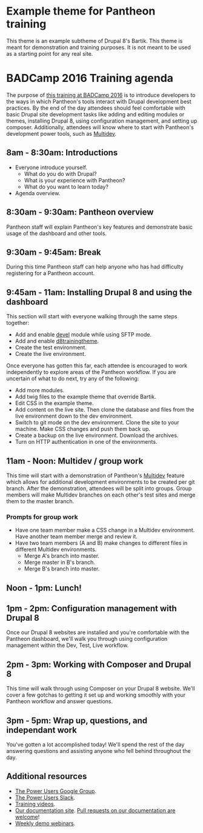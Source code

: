 # Example theme for Pantheon training

This theme is an example subtheme of Drupal 8's Bartik. This theme is meant for demonstration and training purposes. It is not meant to be used as a starting point for any real site.

# BADCamp 2016 Training agenda

The purpose of [this training at BADCamp 2016](https://2016.badcamp.net/training/drupal-development-best-practices-building-sites-pantheon) is to introduce developers to the ways in which Pantheon's tools interact with Drupal development best practices. By the end of the day attendees should feel comfortable with basic Drupal site development tasks like adding and editing modules or themes, installing Drupal 8, using configuration management, and setting up composer. Additionally, attendees will know where to start with Pantheon's development power tools, such as [Multidev].


## 8am - 8:30am: Introductions

* Everyone introduce yourself.
  * What do you do with Drupal?	
  * What is your experience with Pantheon?
  * What do you want to learn today?
* Agenda overview.

## 8:30am - 9:30am: Pantheon overview

Pantheon staff will explain Pantheon's key features and demonstrate basic usage of the dashboard and other tools.

## 9:30am - 9:45am: Break

During this time Pantheon staff can help anyone who has had difficulty registering for a Pantheon account.

## 9:45am - 11am: Installing Drupal 8 and using the dashboard

This section will start with everyone walking through the same steps together:

* Add and enable [devel] module while using SFTP mode.
* Add and enable [d8trainingtheme].
* Create the test environment.
* Create the live environment.

Once everyone has gotten this far, each attendee is encouraged to work independently to explore areas of the Pantheon workflow. If you are uncertain of what to do next, try any of the following:

* Add more modules.
* Add twig files to the example theme that override Bartik.
* Edit CSS in the example theme.
* Add content on the live site. Then clone the database and files from the live environment down to the dev environment.
* Switch to git mode on the dev environment. Clone the site to your machine. Make CSS changes and push them back up.
* Create a backup on the live environment. Download the archives.
* Turn on HTTP authentication in one of the environments.

## 11am - Noon: Multidev / group work

This time will start with a demonstration of Pantheon's [Multidev] feature which allows for additional development environments to be created per git branch. After the demonstration, attendees will be split into groups. Group members will make Multidev branches on each other's test sites and merge them to the master branch.

### Prompts for group work

* Have one team member make a CSS change in a Multidev environment. Have another team member merge and review it.
* Have two team members (A and B) make changes to different files in different Multidev environments.
  * Merge A's branch into master.
  * Merge master in B's branch.
  * Merge B's branch into master.

## Noon - 1pm: Lunch!

## 1pm - 2pm: Configuration management with Drupal 8

Once our Drupal 8 websites are installed and you're comfortable with the Pantheon dashboard, we'll walk you through using configuration management within the Dev, Test, Live workflow.

## 2pm - 3pm: Working with Composer and Drupal 8

This time will walk through using Composer on your Drupal 8 website. We'll cover a few gotchas to getting it set up and working smoothly with your Pantheon workflow and answer questions.

## 3pm - 5pm: Wrap up, questions, and independant work

You've gotten a lot accomplished today! We'll spend the rest of the day answering questions and assisting anyone who fell behind throughout the day.

## Additional resources

* [The Power Users Google Group].
* [The Power Users Slack].
* [Training videos].
* [Our documentation site]. [Pull requests on our documentation are welcome]!
* [Weekly demo webinars].


[devel]: https://www.drupal.org/project/devel
[d8trainingtheme]: https://github.com/stevector/d8trainingtheme
[Multidev]: https://pantheon.io/docs/articles/sites/multidev/ 'Environments per branch'
[Quicksilver Platform Hooks]: https://pantheon.io/docs/articles/sites/quicksilver/ 'Respond to platform-level events with Quicksilver'
[Terminus]: http://github.com/pantheon-systems/terminus "The Pantheon command line tool"
[drush]: http://www.drush.org/en/master/ "Drupal's command line tool"
[terminus token]: https://pantheon.io/docs/articles/local/cli/machine-tokens/ "Create a terminus token with your account"
[debugging example]: https://github.com/pantheon-systems/quicksilver-examples/tree/master/debugging_example "Print debugging output to terminus workflows watch"
[Quicksilver Examples repository]: https://github.com/pantheon-systems/quicksilver-examples/tree/master/debugging_example "A GitHub repository of example Quicksilver script."
[generate_dev_content]: https://github.com/pantheon-systems/quicksilver-examples/tree/master/generate_dev_content
[The Power Users Google Group]: https://pantheon.io/docs/articles/power-users/
[The Power Users Slack]: https://slackin.pantheon.io/
[Training videos]: https://pantheon.io/essential-training
[Our documentation site]: https://pantheon.io/docs/
[Pull requests on our documentation are welcome]: https://github.com/pantheon-systems/documentation
[Weekly demo webinars]: https://pantheon.io/pantheon-product-demo
